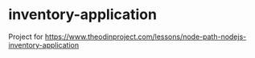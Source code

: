 # inventory-application
Project for https://www.theodinproject.com/lessons/node-path-nodejs-inventory-application
